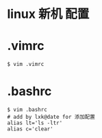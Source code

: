 # linux 新机 配置

# .vimrc  
```shell
$ vim .vimrc

```

# .bashrc
```shell
$ vim .bashrc
# add by lxk@date for 添加配置
alias lt='ls -ltr'
alias c='clear'
```